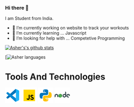 ### Hi there 👋
  I am Student from India.
- 🔭 I’m currently working on website to track your workouts
- 🌱 I’m currently learning ... Javascript
- 🤔 I’m looking for help with ... Competetive Programming

[![Asher's's github stats](https://github-readme-stats.vercel.app/api?username=asher-ms&theme=tokyonight)](https://github.com/anuraghazra/github-readme-stats)

[![Asher languages](https://github-readme-stats.vercel.app/api/top-langs?username=asher-ms&layout=compact&theme=tokyonight&cache_seconds=86400)




<h1>Tools And Technologies</h1>

![Visual Studio Code](https://github.com/Asher-MS/Asher-MS/blob/main/icons8-visual-studio-code-2019-50.png)
![Javscript](https://github.com/Asher-MS/Asher-MS/blob/main/icons8-javascript-50.png)
![Python](https://github.com/Asher-MS/Asher-MS/blob/main/icons8-python-50.png)
![node js](https://github.com/Asher-MS/Asher-MS/blob/main/icons8-nodejs-50.png)


<!--
**Asher-MS/Asher-MS** is a ✨ _special_ ✨ repository because its `README.md` (this file) appears on your GitHub profile.

Here are some ideas to get you started:

- 🔭 I’m currently working on ...
- 🌱 I’m currently learning ...
- 👯 I’m looking to collaborate on ...
- 🤔 I’m looking for help with ...
- 💬 Ask me about ...
- 📫 How to reach me: ...
- 😄 Pronouns: ...
- ⚡ Fun fact: ...
-->
